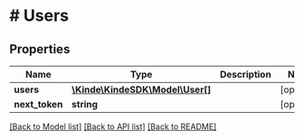 # # Users

## Properties

Name | Type | Description | Notes
------------ | ------------- | ------------- | -------------
**users** | [**\Kinde\KindeSDK\Model\User[]**](User.md) |  | [optional]
**next_token** | **string** |  | [optional]

[[Back to Model list]](../../README.md#models) [[Back to API list]](../../README.md#endpoints) [[Back to README]](../../README.md)
